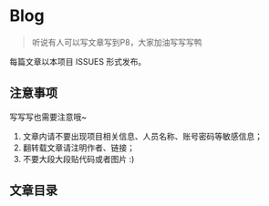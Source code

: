 # Blog

> 听说有人可以写文章写到P8，大家加油写写写鸭

每篇文章以本项目 ISSUES 形式发布。

## 注意事项

写写写也需要注意哦~

1. 文章内请不要出现项目相关信息、人员名称、账号密码等敏感信息；
2. 翻转载文章请注明作者、链接；
3. 不要大段大段贴代码或者图片 :)

## 文章目录

